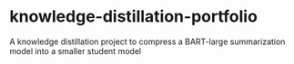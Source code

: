 # knowledge-distillation-portfolio
A knowledge distillation project to compress a BART-large summarization model into a smaller student model
